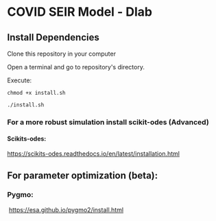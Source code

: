 # COVID SEIR Model - Dlab

## Install Dependencies

Clone this repository in your computer

Open a terminal and go to repository's directory.

Execute:

`chmod +x install.sh`

`./install.sh`



### For a more robust simulation install scikit-odes (Advanced)

#### Scikits-odes:

https://scikits-odes.readthedocs.io/en/latest/installation.html





## For parameter optimization (beta):

### Pygmo:

​	 https://esa.github.io/pygmo2/install.html

